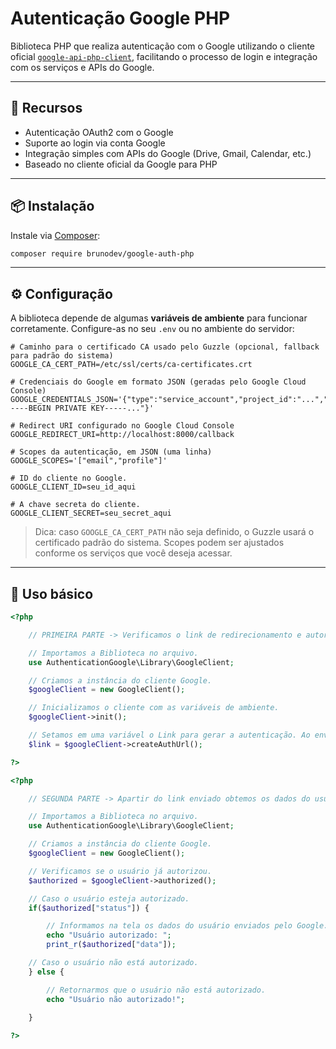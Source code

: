 # Autenticação Google PHP

Biblioteca PHP que realiza autenticação com o Google utilizando o cliente oficial [`google-api-php-client`](https://github.com/googleapis/google-api-php-client), facilitando o processo de login e integração com os serviços e APIs do Google.

---

## 🚀 Recursos

* Autenticação OAuth2 com o Google
* Suporte ao login via conta Google
* Integração simples com APIs do Google (Drive, Gmail, Calendar, etc.)
* Baseado no cliente oficial da Google para PHP

---

## 📦 Instalação

Instale via [Composer](https://getcomposer.org/):

```bash
composer require brunodev/google-auth-php
```

---

## ⚙️ Configuração

A biblioteca depende de algumas **variáveis de ambiente** para funcionar corretamente. Configure-as no seu `.env` ou no ambiente do servidor:

```dotenv
# Caminho para o certificado CA usado pelo Guzzle (opcional, fallback para padrão do sistema)
GOOGLE_CA_CERT_PATH=/etc/ssl/certs/ca-certificates.crt

# Credenciais do Google em formato JSON (geradas pelo Google Cloud Console)
GOOGLE_CREDENTIALS_JSON='{"type":"service_account","project_id":"...","private_key_id":"...","private_key":"-----BEGIN PRIVATE KEY-----..."}'

# Redirect URI configurado no Google Cloud Console
GOOGLE_REDIRECT_URI=http://localhost:8000/callback

# Scopes da autenticação, em JSON (uma linha)
GOOGLE_SCOPES='["email","profile"]'

# ID do cliente no Google.
GOOGLE_CLIENT_ID=seu_id_aqui

# A chave secreta do cliente.
GOOGLE_CLIENT_SECRET=seu_secret_aqui
```

> Dica: caso `GOOGLE_CA_CERT_PATH` não seja definido, o Guzzle usará o certificado padrão do sistema.
> Scopes podem ser ajustados conforme os serviços que você deseja acessar.

---

## 📝 Uso básico

```php
<?php

    // PRIMEIRA PARTE -> Verificamos o link de redirecionamento e autorizamos a tela de login com o Google para o usuário.

    // Importamos a Biblioteca no arquivo.
    use AuthenticationGoogle\Library\GoogleClient;

    // Criamos a instância do cliente Google.
    $googleClient = new GoogleClient();

    // Inicializamos o cliente com as variáveis de ambiente.
    $googleClient->init();

    // Setamos em uma variável o Link para gerar a autenticação. Ao enviar esse link será retornardo um código.
    $link = $googleClient->createAuthUrl();

?>

<?php

    // SEGUNDA PARTE -> Apartir do link enviado obtemos os dados do usuário que realizou o login no Google.

    // Importamos a Biblioteca no arquivo.
    use AuthenticationGoogle\Library\GoogleClient;

    // Criamos a instância do cliente Google.
    $googleClient = new GoogleClient();

    // Verificamos se o usuário já autorizou.
    $authorized = $googleClient->authorized();

    // Caso o usuário esteja autorizado.
    if($authorized["status"]) {

        // Informamos na tela os dados do usuário enviados pelo Google.
        echo "Usuário autorizado: ";
        print_r($authorized["data"]);

    // Caso o usuário não está autorizado.
    } else {

        // Retornarmos que o usuário não está autorizado.
        echo "Usuário não autorizado!";
        
    }

?>
```